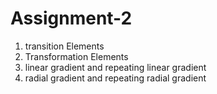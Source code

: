 <h1>Assignment-2</h1>
<ol>
  <li>transition Elements</li>
  <li>Transformation Elements</li>
  <li>linear gradient and repeating linear gradient </li>
  <li>radial gradient and repeating radial gradient</li>
</ol>

